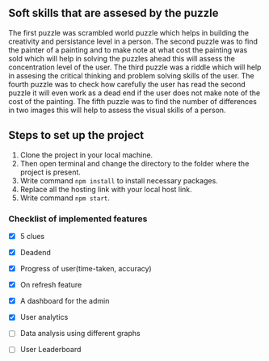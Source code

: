 ## Soft skills that are assesed by the puzzle
The first puzzle was scrambled world puzzle which helps in building the creativity and persistance level in a person. 
The second puzzle was to find the painter of a painting and to make note at what cost the painting was sold which will help in solving the puzzles ahead this will assess the concentration level of the user. 
The third puzzle was a riddle which will help in assesing the critical thinking and problem solving skills of the user.
The fourth  puzzle was to check how carefully the user has read the second puzzle it will even work as a dead end if the user does not make note of the cost of the painting.
The fifth puzzle was to find the number of differences in two images this will help to assess the visual skills of a person.

## Steps to set up the project
1. Clone the project in your local machine.
2. Then open terminal and change the directory to the folder where the project is present.
3. Write command `npm install` to install necessary packages.
4. Replace all the hosting link with your local host link.
5. Write command `npm start`. 

### Checklist of implemented features

- [x] 5 clues 
- [x] Deadend
- [x] Progress of user(time-taken, accuracy)
- [x] On refresh feature
- [x] A dashboard for the admin
- [x] User analytics
- [ ] Data analysis using different graphs
- [ ] User Leaderboard







